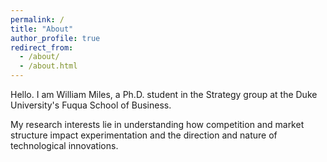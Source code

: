 ```yaml
---
permalink: /
title: "About"
author_profile: true
redirect_from: 
  - /about/
  - /about.html
---
```


Hello. I am William Miles, a Ph.D. student in the Strategy group at the Duke University's Fuqua School of Business. 

My research interests lie in understanding how competition and market structure impact experimentation and the direction and nature of technological innovations.

